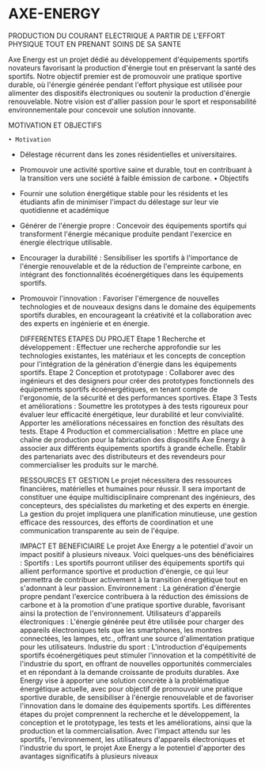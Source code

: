 # AXE-ENERGY
PRODUCTION DU COURANT ELECTRIQUE A PARTIR DE L'EFFORT PHYSIQUE TOUT EN PRENANT SOINS DE SA SANTE

Axe Energy est un projet dédié au développement d'équipements sportifs novateurs favorisant 
la production d'énergie tout en préservant la santé des sportifs. Notre objectif premier est de 
promouvoir une pratique sportive durable, où l'énergie générée pendant l'effort physique est 
utilisée pour alimenter des dispositifs électroniques ou soutenir la production d'énergie 
renouvelable. Notre vision est d'allier passion pour le sport et responsabilité environnementale 
pour concevoir une solution innovante.


MOTIVATION ET OBJECTIFS

    • Motivation
- Délestage récurrent dans les zones résidentielles et universitaires.
- Promouvoir une activité sportive saine et durable, tout en contribuant à la 
transition vers une société à faible émission de carbone.
    • Objectifs
- Fournir une solution énergétique stable pour les résidents et les étudiants afin de 
minimiser l'impact du délestage sur leur vie quotidienne et académique
- Générer de l'énergie propre : Concevoir des équipements sportifs qui transforment 
l'énergie mécanique produite pendant l'exercice en énergie électrique utilisable.
- Encourager la durabilité : Sensibiliser les sportifs à l'importance de l'énergie 
renouvelable et de la réduction de l'empreinte carbone, en intégrant des 
fonctionnalités écoénergétiques dans les équipements sportifs.
- Promouvoir l'innovation : Favoriser l'émergence de nouvelles technologies et de 
nouveaux designs dans le domaine des équipements sportifs durables, en 
encourageant la créativité et la collaboration avec des experts en ingénierie et en 
énergie.


    DIFFERENTES ETAPES DU PROJET
    Etape 1
Recherche et développement : Effectuer une recherche approfondie sur les technologies 
existantes, les matériaux et les concepts de conception pour l'intégration de la génération 
d'énergie dans les équipements sportifs.
    Etape 2
Conception et prototypage : Collaborer avec des ingénieurs et des designers pour créer des 
prototypes fonctionnels des équipements sportifs écoénergétiques, en tenant compte de 
l'ergonomie, de la sécurité et des performances sportives.
    Etape 3
Tests et améliorations : Soumettre les prototypes à des tests rigoureux pour évaluer leur 
efficacité énergétique, leur durabilité et leur convivialité. Apporter les améliorations 
nécessaires en fonction des résultats des tests.
    Etape 4
Production et commercialisation : Mettre en place une chaîne de production pour la 
fabrication des dispositifs Axe Energy à associer aux différents équipements sportifs à grande 
échelle. Établir des partenariats avec des distributeurs et des revendeurs pour commercialiser 
les produits sur le marché.


    RESSOURCES ET GESTION
Le projet nécessitera des ressources financières, matérielles et humaines pour réussir. Il sera 
important de constituer une équipe multidisciplinaire comprenant des ingénieurs, des 
concepteurs, des spécialistes du marketing et des experts en énergie.
La gestion du projet impliquera une planification minutieuse, une gestion efficace des 
ressources, des efforts de coordination et une communication transparente au sein de l'équipe.


    IMPACT ET BENEFICIAIRE
Le projet Axe Energy a le potentiel d'avoir un impact positif à plusieurs niveaux. Voici 
quelques-uns des bénéficiaires :
Sportifs : Les sportifs pourront utiliser des équipements sportifs qui allient performance 
sportive et production d'énergie, ce qui leur permettra de contribuer activement à la transition 
énergétique tout en s'adonnant à leur passion.
Environnement : La génération d'énergie propre pendant l'exercice contribuera à la réduction 
des émissions de carbone et à la promotion d'une pratique sportive durable, favorisant ainsi la 
protection de l'environnement.
Utilisateurs d'appareils électroniques : L'énergie générée peut être utilisée pour charger des 
appareils électroniques tels que les smartphones, les montres connectées, les lampes, etc., 
offrant une source d'alimentation pratique pour les utilisateurs.
Industrie du sport : L'introduction d'équipements sportifs écoénergétiques peut stimuler 
l'innovation et la compétitivité de l'industrie du sport, en offrant de nouvelles opportunités 
commerciales et en répondant à la demande croissante de produits durables.
Axe Energy vise à apporter une solution concrète à la problématique énergétique actuelle, 
avec pour objectif de promouvoir une pratique sportive durable, de sensibiliser à l'énergie 
renouvelable et de favoriser l'innovation dans le domaine des équipements sportifs. Les 
différentes étapes du projet comprennent la recherche et le développement, la conception et le 
prototypage, les tests et les améliorations, ainsi que la production et la commercialisation. 
Avec l'impact attendu sur les sportifs, l'environnement, les utilisateurs d'appareils 
électroniques et l'industrie du sport, le projet Axe Energy a le potentiel d'apporter des 
avantages significatifs à plusieurs niveaux

